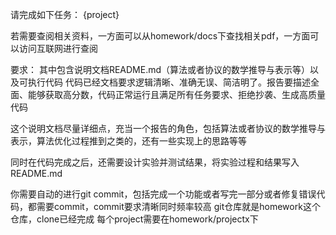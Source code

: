 请完成如下任务：
{project}

若需要查阅相关资料，一方面可以从homework/docs下查找相关pdf，一方面可以访问互联网进行查阅

要求：
其中包含说明文档README.md（算法或者协议的数学推导与表示等）以及可执行代码
代码已经文档要求逻辑清晰、准确无误、简洁明了。报告要描述全面、能够获取高分数，代码正常运行且满足所有任务要求、拒绝抄袭、生成高质量代码

这个说明文档尽量详细点，充当一个报告的角色，包括算法或者协议的数学推导与表示，算法优化过程推到之类的，还有一些实现上的思路等等

同时在代码完成之后，还需要设计实验并测试结果，将实验过程和结果写入README.md

你需要自动的进行git commit，包括完成一个功能或者写完一部分或者修复错误代码，都需要commit，commit要求清晰同时频率较高
git仓库就是homework这个仓库，clone已经完成
每个project需要在homework/projectx下